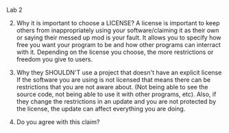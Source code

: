 Lab 2

2. Why it is important to choose a LICENSE?
A license is important to keep others from inappropriately using your software/claiming it as their own or saying their messed up mod
is your fault. It allows you to specify how free you want your program to be and how other programs can interract with it. Depending on
the license you choose, the more restrictions or freedom you give to users. 

3. Why they SHOULDN'T use a project that doesn't have an explicit license 
If the software you are using is not licensed that means there can be restrictions that you are not aware about. (Not being able to see
the source code, not being able to use it with other programs, etc). Also, if they change the restrictions in an update and you are not
protected by the license, the update can affect everything you are doing. 

4. Do you agree with this claim?

